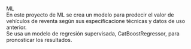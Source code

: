 ML  
En este proyecto de ML se crea un modelo para predecir el valor de vehículos de reventa según sus especificacione técnicas y datos de uso anterior.  
Se usa un modelo de regresión supervisada, CatBoostRegressor, para pronosticar los resultados.
